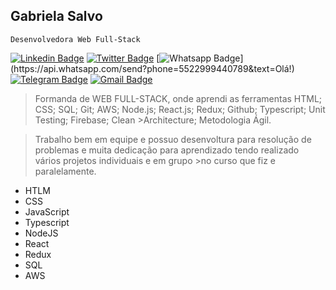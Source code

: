 ## Gabriela Salvo

``
Desenvolvedora Web Full-Stack 
``

[![Linkedin Badge](https://img.shields.io/badge/-LinkedIn-blue?style=for-the-badge&logo=Linkedin&logoColor=white&linkhttps://www.linkedin.com/in/gabriela-salvo1991/)](https://www.linkedin.com/in/gabriela-salvo1991/)
[![Twitter Badge](https://img.shields.io/badge/-Twitter-1ca0f1?style=for-the-badge&labelColor=1ca0f1&logo=twitter&logoColor=white&link=https://twitter.com/gabs_js)](https://twitter.com/gabs_js)
[![Whatsapp Badge](https://img.shields.io/badge/-Whatsapp-4CA143?style=for-the-badge&labelColor=4CA143&logo=whatsapp&logoColor=white&link=https://api.whatsapp.com/send?phone=5549988239222&text=Olá!)](https://api.whatsapp.com/send?phone=5522999440789&text=Olá!)
[![Telegram Badge](https://img.shields.io/badge/-Telegram-1ca0f1?style=for-the-badge&labelColor=1ca0f1&logo=telegram&logoColor=white&link=https://t.me/gabrielasalvo)](https://t.me/gabrielasalvo)
[![Gmail Badge](https://img.shields.io/badge/-Gmail-c14438?style=for-the-badge&logo=Gmail&logoColor=white&link=mailto:leu1607@gmail.com)](mailto:gabrielamdesalvo@gmail.com)

> Formanda de WEB FULL-STACK, onde aprendi as ferramentas HTML; CSS; SQL; Git; AWS; Node.js; React.js; Redux; Github; Typescript; Unit Testing; Firebase; Clean >Architecture; Metodologia Ágil.

>Trabalho bem em equipe e possuo desenvoltura para resolução de problemas e muita dedicação para aprendizado tendo realizado vários projetos individuais e em grupo >no curso que fiz e paralelamente.


 * HTLM
 * CSS
 * JavaScript
 * Typescript
 * NodeJS
 * React 
 * Redux 
 * SQL 
 * AWS



